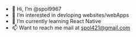 - 👋 Hi, I’m @spol9967
- 👀 I’m interested in devloping websites/webApps
- 🌱 I’m currently learning React Native
- 📫 Want to reach me mail at spol421@gmail.com

<!---
spol9967/spol9967 is a ✨ special ✨ repository because its `README.md` (this file) appears on your GitHub profile.
You can click the Preview link to take a look at your changes.
--->
